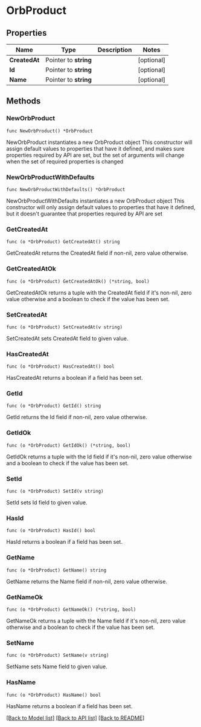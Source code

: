 # OrbProduct

## Properties

Name | Type | Description | Notes
------------ | ------------- | ------------- | -------------
**CreatedAt** | Pointer to **string** |  | [optional] 
**Id** | Pointer to **string** |  | [optional] 
**Name** | Pointer to **string** |  | [optional] 

## Methods

### NewOrbProduct

`func NewOrbProduct() *OrbProduct`

NewOrbProduct instantiates a new OrbProduct object
This constructor will assign default values to properties that have it defined,
and makes sure properties required by API are set, but the set of arguments
will change when the set of required properties is changed

### NewOrbProductWithDefaults

`func NewOrbProductWithDefaults() *OrbProduct`

NewOrbProductWithDefaults instantiates a new OrbProduct object
This constructor will only assign default values to properties that have it defined,
but it doesn't guarantee that properties required by API are set

### GetCreatedAt

`func (o *OrbProduct) GetCreatedAt() string`

GetCreatedAt returns the CreatedAt field if non-nil, zero value otherwise.

### GetCreatedAtOk

`func (o *OrbProduct) GetCreatedAtOk() (*string, bool)`

GetCreatedAtOk returns a tuple with the CreatedAt field if it's non-nil, zero value otherwise
and a boolean to check if the value has been set.

### SetCreatedAt

`func (o *OrbProduct) SetCreatedAt(v string)`

SetCreatedAt sets CreatedAt field to given value.

### HasCreatedAt

`func (o *OrbProduct) HasCreatedAt() bool`

HasCreatedAt returns a boolean if a field has been set.

### GetId

`func (o *OrbProduct) GetId() string`

GetId returns the Id field if non-nil, zero value otherwise.

### GetIdOk

`func (o *OrbProduct) GetIdOk() (*string, bool)`

GetIdOk returns a tuple with the Id field if it's non-nil, zero value otherwise
and a boolean to check if the value has been set.

### SetId

`func (o *OrbProduct) SetId(v string)`

SetId sets Id field to given value.

### HasId

`func (o *OrbProduct) HasId() bool`

HasId returns a boolean if a field has been set.

### GetName

`func (o *OrbProduct) GetName() string`

GetName returns the Name field if non-nil, zero value otherwise.

### GetNameOk

`func (o *OrbProduct) GetNameOk() (*string, bool)`

GetNameOk returns a tuple with the Name field if it's non-nil, zero value otherwise
and a boolean to check if the value has been set.

### SetName

`func (o *OrbProduct) SetName(v string)`

SetName sets Name field to given value.

### HasName

`func (o *OrbProduct) HasName() bool`

HasName returns a boolean if a field has been set.


[[Back to Model list]](../README.md#documentation-for-models) [[Back to API list]](../README.md#documentation-for-api-endpoints) [[Back to README]](../README.md)


